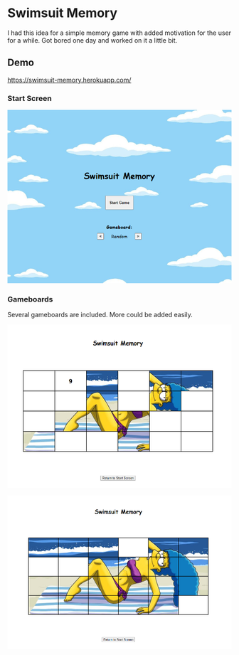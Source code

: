 # Swimsuit Memory

I had this idea for a simple memory game with added motivation for the user for a while. Got bored one day and worked on it a little bit.

## Demo

https://swimsuit-memory.herokuapp.com/

### Start Screen

![startscreen](screenshots/start-screen.png)

### Gameboards

Several gameboards are included. More could be added easily.

![gameboard1](screenshots/marge1.png)

![gameboard2](screenshots/marge2.png)
